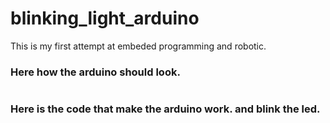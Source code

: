# blinking_light_arduino
This is my first attempt at embeded programming and robotic.

### Here how the arduino should look.
![]()

### Here is the code that make the arduino work. and blink the led.
```cpp

```
